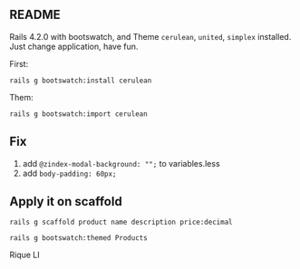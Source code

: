 ## README

Rails 4.2.0 with bootswatch, and Theme `cerulean`, `united`, `simplex` installed. Just change application, have fun.

First:

`rails g bootswatch:install cerulean`

Them:

`rails g bootswatch:import cerulean`


## Fix

1. add `@zindex-modal-background: "";` to variables.less
2. add `body-padding: 60px;`

## Apply it on scaffold

`rails g scaffold product name description price:decimal`

`rails g bootswatch:themed Products`

Rique LI
